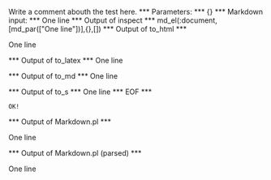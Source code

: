 Write a comment abouth the test here.
*** Parameters: ***
{}
*** Markdown input: ***
One line
*** Output of inspect ***
md_el(:document,[md_par(["One line"])],{},[])
*** Output of to_html ***

<p>One line</p>

*** Output of to_latex ***
One line


*** Output of to_md ***
One line


*** Output of to_s ***
One line
*** EOF ***



	OK!



*** Output of Markdown.pl ***
<p>One line</p>

*** Output of Markdown.pl (parsed) ***
<p>One line</p
 >